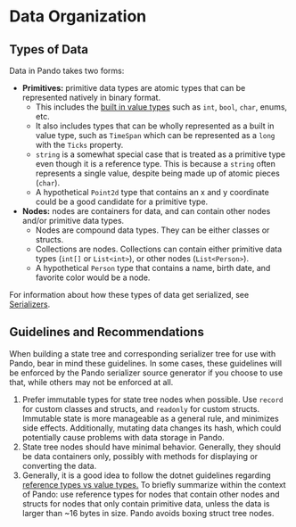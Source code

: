 # Data Organization

## Types of Data

Data in Pando takes two forms:

- **Primitives:** primitive data types are atomic types that can be represented natively in binary format.
    - This includes the
      [built in value types](https://docs.microsoft.com/en-us/dotnet/csharp/language-reference/builtin-types/built-in-types)
      such as `int`, `bool`, `char`, enums, etc.
    - It also includes types that can be wholly represented as a built in value type, such as `TimeSpan` which can be
      represented as a `long` with the `Ticks` property.
    - `string` is a somewhat special case that is treated as a primitive type even though it is a reference type. This
      is because a `string` often represents a single value, despite being made up of atomic pieces (`char`).
    - A hypothetical `Point2d` type that contains an x and y coordinate could be a good candidate for a primitive type.
- **Nodes:** nodes are containers for data, and can contain other nodes and/or primitive data types.
    - Nodes are compound data types. They can be either classes or structs.
    - Collections are nodes. Collections can contain either primitive data types (`int[]` or `List<int>`), or other
      nodes (`List<Person>`).
    - A hypothetical `Person` type that contains a name, birth date, and favorite color would be a node.

For information about how these types of data get serialized, see [Serializers](serializers.md).

## Guidelines and Recommendations

When building a state tree and corresponding serializer tree for use with Pando, bear in mind these guidelines. In some
cases, these guidelines will be enforced by the Pando serializer source generator if you choose to use that, while
others may not be enforced at all.

1. Prefer immutable types for state tree nodes when possible. Use `record` for custom classes and structs,
   and `readonly` for custom structs. Immutable state is more manageable as a general rule, and minimizes side effects.
   Additionally, mutating data changes its hash, which could potentially cause problems with data storage in Pando.
2. State tree nodes should have minimal behavior. Generally, they should be data containers only, possibly with methods
   for displaying or converting the data.
3. Generally, it is a good idea to follow the dotnet guidelines
   regarding [reference types vs value types.](https://docs.microsoft.com/en-us/dotnet/standard/design-guidelines/choosing-between-class-and-struct)
   To briefly summarize within the context of Pando: use reference types for nodes that contain other nodes and structs
   for nodes that only contain primitive data, unless the data is larger than ~16 bytes in size. Pando avoids boxing
   struct tree nodes.
